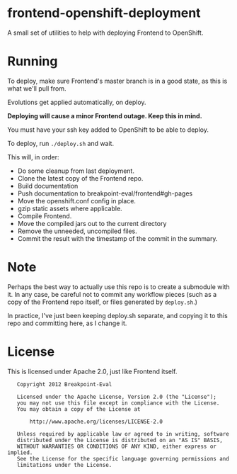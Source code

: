 # frontend-openshift-deployment

A small set of utilities to help with deploying Frontend to OpenShift.

# Running

To deploy, make sure Frontend's master branch is in a good state, as this is what we'll
pull from.

Evolutions get applied automatically, on deploy.

**Deploying will cause a minor Frontend outage. Keep this in mind.**

You must have your ssh key added to OpenShift to be able to deploy.

To deploy, run `./deploy.sh` and wait.

This will, in order:

* Do some cleanup from last deployment.
* Clone the latest copy of the Frontend repo.
* Build documentation
* Push documentation to breakpoint-eval/frontend#gh-pages
* Move the openshift.conf config in place.
* gzip static assets where applicable.
* Compile Frontend.
* Move the compiled jars out to the current directory
* Remove the unneeded, uncompiled files.
* Commit the result with the timestamp of the commit in the summary.

# Note

Perhaps the best way to actually use this repo is to create a submodule with
it. In any case, be careful not to commit any workflow pieces (such as a copy
of the Frontend repo itself, or files generated by `deploy.sh`.)

In practice, I've just been keeping deploy.sh separate, and copying it to this
repo and committing here, as I change it.

# License

This is licensed under Apache 2.0, just like Frontend itself.

```
   Copyright 2012 Breakpoint-Eval

   Licensed under the Apache License, Version 2.0 (the "License");
   you may not use this file except in compliance with the License.
   You may obtain a copy of the License at

       http://www.apache.org/licenses/LICENSE-2.0

   Unless required by applicable law or agreed to in writing, software
   distributed under the License is distributed on an "AS IS" BASIS,
   WITHOUT WARRANTIES OR CONDITIONS OF ANY KIND, either express or implied.
   See the License for the specific language governing permissions and
   limitations under the License.
```
